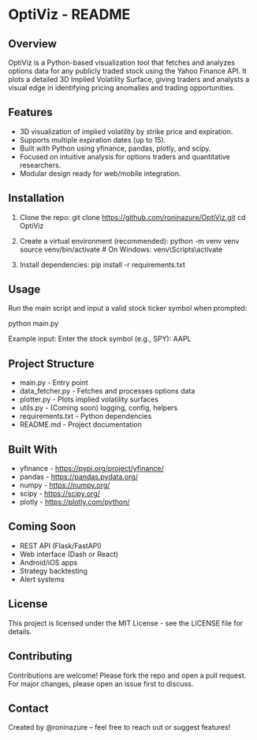 OptiViz - README
================

Overview
--------
OptiViz is a Python-based visualization tool that fetches and analyzes options data for any publicly
traded stock using the Yahoo Finance API. It plots a detailed 3D Implied Volatility Surface, giving
traders and analysts a visual edge in identifying pricing anomalies and trading opportunities.

Features
--------
- 3D visualization of implied volatility by strike price and expiration.
- Supports multiple expiration dates (up to 15).
- Built with Python using yfinance, pandas, plotly, and scipy.
- Focused on intuitive analysis for options traders and quantitative researchers.
- Modular design ready for web/mobile integration.

Installation
------------
1. Clone the repo:
   git clone https://github.com/roninazure/OptiViz.git
   cd OptiViz

2. Create a virtual environment (recommended):
   python -m venv venv
   source venv/bin/activate   # On Windows: venv\Scripts\activate

3. Install dependencies:
   pip install -r requirements.txt

Usage
-----
Run the main script and input a valid stock ticker symbol when prompted:

   python main.py

Example input:
   Enter the stock symbol (e.g., SPY): AAPL

Project Structure
-----------------
- main.py - Entry point
- data_fetcher.py - Fetches and processes options data
- plotter.py - Plots implied volatility surfaces
- utils.py - (Coming soon) logging, config, helpers
- requirements.txt - Python dependencies
- README.md - Project documentation

Built With
----------
- yfinance - https://pypi.org/project/yfinance/
- pandas - https://pandas.pydata.org/
- numpy - https://numpy.org/
- scipy - https://scipy.org/
- plotly - https://plotly.com/python/

Coming Soon
-----------
- REST API (Flask/FastAPI)
- Web interface (Dash or React)
- Android/iOS apps
- Strategy backtesting
- Alert systems

License
-------
This project is licensed under the MIT License - see the LICENSE file for details.

Contributing
------------
Contributions are welcome! Please fork the repo and open a pull request. For major changes, please open
an issue first to discuss.

Contact
-------
Created by @roninazure – feel free to reach out or suggest features!
